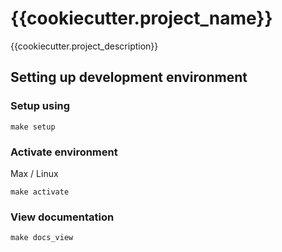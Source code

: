 # {{cookiecutter.project_name}}

{{cookiecutter.project_description}}


## Setting up development environment

### Setup using
```
make setup
```

### Activate environment
Max / Linux
```
make activate
```

### View documentation
```
make docs_view
```
